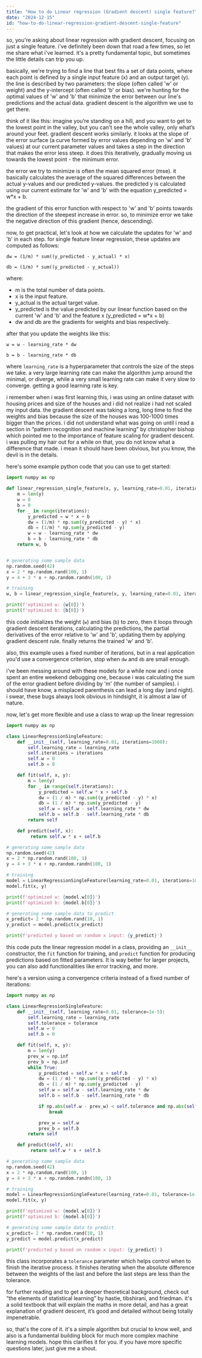 ```yaml
---
title: "How to do Linear regression (Gradient descent) single feature?"
date: "2024-12-15"
id: "how-to-do-linear-regression-gradient-descent-single-feature"
---
```


so, you're asking about linear regression with gradient descent, focusing on just a single feature. i've definitely been down that road a few times, so let me share what i've learned. it's a pretty fundamental topic, but sometimes the little details can trip you up.

basically, we're trying to find a line that best fits a set of data points, where each point is defined by a single input feature (x) and an output target (y). the line is described by two parameters: the slope (often called 'w' or weight) and the y-intercept (often called 'b' or bias). we're hunting for the optimal values of 'w' and 'b' that minimize the error between our line's predictions and the actual data. gradient descent is the algorithm we use to get there.

think of it like this: imagine you’re standing on a hill, and you want to get to the lowest point in the valley, but you can't see the whole valley, only what’s around your feet. gradient descent works similarly. it looks at the slope of the error surface (a curve formed by error values depending on 'w' and 'b' values) at our current parameter values and takes a step in the direction that makes the error less steep. it does this iteratively, gradually moving us towards the lowest point - the minimum error.

the error we try to minimize is often the mean squared error (mse). it basically calculates the average of the squared differences between the actual y-values and our predicted y-values. the predicted y is calculated using our current estimate for 'w' and 'b' with the equation y_predicted = w*x + b.

the gradient of this error function with respect to 'w' and 'b' points towards the direction of the steepest increase in error. so, to minimize error we take the negative direction of this gradient (hence, descending).

now, to get practical, let's look at how we calculate the updates for 'w' and 'b' in each step. for single feature linear regression, these updates are computed as follows:

`dw = (1/m) * sum((y_predicted - y_actual) * x)`

`db = (1/m) * sum((y_predicted - y_actual))`

where:
-   m is the total number of data points.
-   x is the input feature.
-   y_actual is the actual target value.
-   y_predicted is the value predicted by our linear function based on the current 'w' and 'b' and the feature x (y_predicted = w\*x + b)
-   dw and db are the gradients for weights and bias respectively.

after that you update the weights like this:

`w = w - learning_rate * dw`

`b = b - learning_rate * db`

where `learning_rate` is a hyperparameter that controls the size of the steps we take. a very large learning rate can make the algorithm jump around the minimal, or diverge, while a very small learning rate can make it very slow to converge. getting a good learning rate is key.

i remember when i was first learning this, i was using an online dataset with housing prices and size of the houses and i did not realize i had not scaled my input data. the gradient descent was taking a long, long time to find the weights and bias because the size of the houses was 100-1000 times bigger than the prices. i did not understand what was going on until i read a section in “pattern recognition and machine learning” by christopher bishop which pointed me to the importance of feature scaling for gradient descent. i was pulling my hair out for a while on that, you do not know what a difference that made. i mean it should have been obvious, but you know, the devil is in the details.

here's some example python code that you can use to get started:

```python
import numpy as np

def linear_regression_single_feature(x, y, learning_rate=0.01, iterations=1000):
    m = len(y)
    w = 0
    b = 0
    for _ in range(iterations):
        y_predicted = w * x + b
        dw = (1/m) * np.sum((y_predicted - y) * x)
        db = (1/m) * np.sum(y_predicted - y)
        w = w - learning_rate * dw
        b = b - learning_rate * db
    return w, b


# generating some sample data
np.random.seed(42)
x = 2 * np.random.rand(100, 1)
y = 4 + 3 * x + np.random.randn(100, 1)

# training
w, b = linear_regression_single_feature(x, y, learning_rate=0.01, iterations=1000)

print(f'optimized w: {w[0]}')
print(f'optimized b: {b[0]}')

```

this code initializes the weight (`w`) and bias (`b`) to zero, then it loops through gradient descent iterations, calculating the predictions, the partial derivatives of the error relative to 'w' and 'b', updating them by applying gradient descent rule. finally returns the trained 'w' and 'b'.

also, this example uses a fixed number of iterations, but in a real application you'd use a convergence criterion, stop when `dw` and `db` are small enough.

i’ve been messing around with these models for a while now and i once spent an entire weekend debugging one, because i was calculating the sum of the error gradient before dividing by 'm' (the number of samples). i should have know, a misplaced parenthesis can lead a long day (and night). i swear, these bugs always look obvious in hindsight, it is almost a law of nature.

now, let's get more flexible and use a class to wrap up the linear regression:

```python
import numpy as np

class LinearRegressionSingleFeature:
    def __init__(self, learning_rate=0.01, iterations=1000):
        self.learning_rate = learning_rate
        self.iterations = iterations
        self.w = 0
        self.b = 0

    def fit(self, x, y):
        m = len(y)
        for _ in range(self.iterations):
            y_predicted = self.w * x + self.b
            dw = (1 / m) * np.sum((y_predicted - y) * x)
            db = (1 / m) * np.sum(y_predicted - y)
            self.w = self.w - self.learning_rate * dw
            self.b = self.b - self.learning_rate * db
        return self

    def predict(self, x):
         return self.w * x + self.b

# generating some sample data
np.random.seed(42)
x = 2 * np.random.rand(100, 1)
y = 4 + 3 * x + np.random.randn(100, 1)

# training
model = LinearRegressionSingleFeature(learning_rate=0.01, iterations=1000)
model.fit(x, y)

print(f'optimized w: {model.w[0]}')
print(f'optimized b: {model.b[0]}')

# generating some sample data to predict
x_predict= 2 * np.random.rand(10, 1)
y_predict = model.predict(x_predict)

print(f'predicted y based on random x input: {y_predict}')
```

this code puts the linear regression model in a class, providing an `__init__` constructor, the `fit` function for training, and `predict` function for producing predictions based on fitted parameters. It is way better for larger projects, you can also add functionalities like error tracking, and more.

here's a version using a convergence criteria instead of a fixed number of iterations:

```python
import numpy as np

class LinearRegressionSingleFeature:
    def __init__(self, learning_rate=0.01, tolerance=1e-5):
        self.learning_rate = learning_rate
        self.tolerance = tolerance
        self.w = 0
        self.b = 0

    def fit(self, x, y):
        m = len(y)
        prev_w = np.inf
        prev_b = np.inf
        while True:
            y_predicted = self.w * x + self.b
            dw = (1 / m) * np.sum((y_predicted - y) * x)
            db = (1 / m) * np.sum(y_predicted - y)
            self.w = self.w - self.learning_rate * dw
            self.b = self.b - self.learning_rate * db

            if np.abs(self.w - prev_w) < self.tolerance and np.abs(self.b - prev_b) < self.tolerance:
                break

            prev_w = self.w
            prev_b = self.b
        return self

    def predict(self, x):
         return self.w * x + self.b

# generating some sample data
np.random.seed(42)
x = 2 * np.random.rand(100, 1)
y = 4 + 3 * x + np.random.randn(100, 1)

# training
model = LinearRegressionSingleFeature(learning_rate=0.01, tolerance=1e-5)
model.fit(x, y)

print(f'optimized w: {model.w[0]}')
print(f'optimized b: {model.b[0]}')

# generating some sample data to predict
x_predict= 2 * np.random.rand(10, 1)
y_predict = model.predict(x_predict)

print(f'predicted y based on random x input: {y_predict}')
```
this class incorporates a `tolerance` parameter which helps control when to finish the iterative process. it finishes iterating when the absolute difference between the weights of the last and before the last steps are less than the tolerance.

for further reading and to get a deeper theoretical background, check out “the elements of statistical learning” by hastie, tibshirani, and friedman. it's a solid textbook that will explain the maths in more detail, and has a great explanation of gradient descent, it’s good and detailed without being totally impenetrable.

so, that's the core of it. it's a simple algorithm but crucial to know well, and also is a fundamental building block for much more complex machine learning models. hope this clarifies it for you. if you have more specific questions later, just give me a shout.
